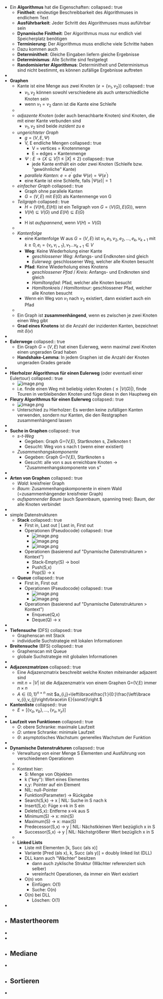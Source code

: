 - Ein **Algorithmus** hat die Eigenschaften:
  collapsed:: true
	- **Finitheit**: eindeutige Beschreibbarkeit des Algorithmuses in endlichem Text
	- **Ausführbarkeit**: Jeder Schritt des Algorithmuses muss auführbar sein
	- **Dynamische Finitheit**: Der Algorithmus muss nur endlich viel Speicherplatz benötigen
	- **Terminierung**: Der Algorithmus muss endliche viele Schritte haben
	- Dazu kommen auch
	- **Determinitheit**: Gleiche Eingaben liefern gleiche Ergebnisse
	- **Determinismus**: Alle Schritte sind festgelegt
	- **Randomisierter Algorithmus**: Determinitheit und Determinismus sind nicht bestimmt, es können zufällige Ergebnisse auftreten
-
- **Graphen**
	- Kante ist eine Menge aus zwei Knoten ($e=\left\lbrace v_1,v_2\right\rbrace$)
	  collapsed:: true
		- $v_1,v_2$ können sowohl verschiedene als auch unterschiedliche Knoten sein
		- wenn $v_1=v_2$ dann ist die Kante eine Schleife
	-
	- *adjazente Knoten* (oder auch benachbarte Knoten) sind Knoten, die mit einer Kante verbunden sind
		- $v_1,v_2$ sind beide *inzident* zu e
	- *ungerichteter Graph*
		- $g=\left(V,E,\Psi\right)$
		- V, E endliche Mengen
		  collapsed:: true
			- V = vertices = Knotenmenge
			- E = edges = Kantenmenge
		- $\Psi:E\rightarrow\left\lbrace X\subseteq V|1\leq\left|X\right|\leq2\right\rbrace$
		  collapsed:: true
			- jede Kante enthält ein oder zwei Knoten (Schleife bzw. "gewöhnliche" Kante)
		- *parallele Kanten*: $e=e^{\prime}$ gdw $\Psi\left(e\right)=\Psi\left(e^{\prime}\right)$
		- eine Kante ist eine Schleife, falls $\left|\Psi\left(e\right)\right|=1$
	- *einfacher Graph*
	  collapsed:: true
		- Graph ohne parallele Kanten
		- $G=\left(V,E\right)$ mit $E\left(G\right)$ als Kantenmenge von G
	- *Teilgraph*
	  collapsed:: true
		- $H=\left(V\left(H\right),E\left(H\right)\right)$ ist ein Teilgraph von $G=\left(V\left(G\right),E\left(G\right)\right)$, wenn
		- $V\left(H\right)\subseteq V\left(G\right)$ und $E\left(H\right)\subseteq E\left(G\right)$
		-
		- H ist *aufspannend*, wenn $V\left(H\right)=V\left(G\right)$
	-
	- *Kantenfolge*
		- eine Kantenfolge W aus $G=\left(V,E\right)$ ist $v_1,e_1,v_2,e_2,...,e_{k},v_{k+1}$ mit $k\geq0,e_{i}=\left\lbrace v_{i},v_{i+1}\right\rbrace,v_1...v_{k+1}\in V$
		- **Weg**: Keine Wiederholung einer Kante
			- *geschlossener Weg*: Anfangs- und Endknoten sind gleich
			- *Eulerweg*: geschlossener Weg, welcher alle Knoten besucht
		- **Pfad**: Keine Wiederholung eines Knotens
			- *geschlossener Pfad* / *Kreis*: Anfangs- und Endknoten sind gleich
			- *Hamiltonpfad*: Pfad, welcher alle Knoten besucht
			- *Hamiltonkreis* / *Hamiltontour*: geschlossener Pfad, welcher alle Knoten besucht
		- Wenn ein Weg von $v_1$ nach $v_2$ existiert, dann existiert auch ein Pfad
	-
	- Ein Graph ist **zusammenhängend**, wenn es zwischen je zwei Knoten einen Weg gibt
	- **Grad eines Knotens** ist die Anzahl der inzidenten Kanten, bezeichnet mit $\delta\left(v\right)$
-
- **Eulerwege**
  collapsed:: true
	- Ein Graph $G=\left(V,E\right)$ hat einen Eulerweg, wenn maximal zwei Knoten einen ungeraden Grad haben
	- **Handshake-Lemma**: In jedem Graphen ist die Anzahl der Knoten ungeraden Grades gerade
-
- **Hierholzer Algorithmus für einen Eulerweg** (oder eventuell einer Eulertour)
  collapsed:: true
	- ![image.png](../assets/image_1738592416575_0.png)
	- i.e. finde einen Weg mit beliebig vielen Knoten ($\leq\left|V\left(G\right)\right|$), finde Touren in verbleibenden Knoten und füge diese in den Hauptweg ein
- **Fleury Algorithmus für einen Eulerweg**
  collapsed:: true
	- ![image.png](../assets/image_1738592688690_0.png)
	- Unterschied zu Hierholzer: Es werden keine zufälligen Kanten verwenden, sondern nur Kanten, die den Restgraphen zusammenhängend lassen
-
- **Suche in Graphen**
  collapsed:: true
	- *s-t-Weg*
		- Gegeben: Graph G=(V,E), Startknoten s, Zielknoten t
		- Gesucht: Weg von s nach t (wenn einer existiert)
	- *Zusammenhangskomponente*
		- Gegeben: Graph G=(V,E), Startknoten s
		- Gesucht: alle von s aus erreichbare Knoten -> "Zusammenhangskomponente von s"
-
- **Arten von Graphen**
  collapsed:: true
	- *Wald*: kreisfreier Graph
	- *Baum*: Zusammenhangskomponente in einem Wald (=zusammenhängender kreisfreier Graph)
	- *aufspannender Baum* (auch Spannbaum, spanning tree): Baum, der alle Knoten verbindet
-
- simple Datenstrukturen
	- **Stack**
	  collapsed:: true
		- First in, Last out | Last in, First out
		- Operationen (Pseudocode)
		  collapsed:: true
			- ![image.png](../assets/image_1738606718229_0.png)
			- ![image.png](../assets/image_1738606731571_0.png)
			- ![image.png](../assets/image_1738606740309_0.png)
		- Operationen (basierend auf "Dynamische Datenstrukturen > Kontext")
			- Stack-Empty(S) -> bool
			- Push(S,x)
			- Pop(S) -> x
	- **Queue**
	  collapsed:: true
		- First in, First out
		- Operationen (Pseudocode)
		  collapsed:: true
			- ![image.png](../assets/image_1738606602813_0.png)
			- ![image.png](../assets/image_1738606615621_0.png)
		- Operationen (basierend auf "Dynamische Datenstrukturen > Kontext")
			- Enqueue(Q,x)
			- Deque(Q) -> x
-
- **Tiefensuche** (DFS)
  collapsed:: true
	- Graphenscan mit Stack
	- individuelle Suchstrategie mit lokalen Informationen
- **Breitensuche** (BFS)
  collapsed:: true
	- Graphenscan mit Queue
	- globale Suchstrategie mit globalen Informationen
-
- **Adjazenzmatrizen**
  collapsed:: true
	- Eine Adjazenzmatrix beschreibt welche Knoten miteinander adjazent sind
	- mit $n=\left|V\right|$ ist die Adjazenzmatrix von einem Graphen G=(V,E) immer $n\times n$
	- $A\in\left\lbrace0,1\right\rbrace^{n\times n}$ mit $a_{i,j}=\left\lbrace\frac{1:}{0:}\frac{\left\lbrace v_{i},v_{j}\right\rbrace\in E}{sonst}\right.$
- **Kantenliste**
  collapsed:: true
	- $E=\left\lbrack\left\lbrace v_{a},v_{b}\right\rbrace,...,\left\lbrace v_{x},v_{y}\right\rbrace\right\rbrack$
-
- **Laufzeit von Funktionen**
  collapsed:: true
	- $O$: obere Schranke: maximale Laufzeit
	- $\Omega$: untere Schranke: minimale Laufzeit
	- $\Theta$: asymptotisches Wachstum: generelles Wachstum der Funktion
-
- **Dynamische Datenstrukturen**
  collapsed:: true
	- Verwaltung von einer Menge S Elementen und Ausführung von verschiedenen Operationen
	-
	- Kontext hier:
		- S: Menge von Objekten
		- k ("key"): Wert eines Elementes
		- x,y: Pointer auf ein Element
		- NIL: null-Pointer
		- Funktion(Parameter) -> Rückgabe
		- Search(S,k) -> x | NIL: Suche in S nach k
		- Insert(S,x): Füge x->k in S ein
		- Delete(S,x): Entferne x->k aus S
		- Minimum(S) -> x: min(S)
		- Maximum(S) -> x: max(S)
		- Predecessor(S,x) -> y | NIL: Nächstkleinen Wert bezüglich x in S
		- Successor(S,x) -> y | NIL: Nächstgrößerer Wert bezüglich x in S
	-
	- **Linked Lists**
		- Liste mit Elementen [k, Succ (als x)]
		- Variante [Pred (als x), k, Succ (als y)] = doubly linked list (DLL)
		- DLL kann auch "Wächter" besitzen
			- dann auch zyklische Struktur (Wächter referenziert sich selber)
			- vereinfacht Operationen, da immer ein Wert existiert
		- O(n) von
			- Einfügen: O(1)
			- Suche: O(n)
		- O(n) bei DLL
			- Löschen: O(1)
-
- **Mastertheorem**
	-
-
-
- **Mediane**
	-
-
- **Sortieren**
	-
-